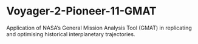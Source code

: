# Voyager-2-Pioneer-11-GMAT
Application of NASA’s General Mission Analysis Tool (GMAT) in replicating and optimising historical interplanetary trajectories.
